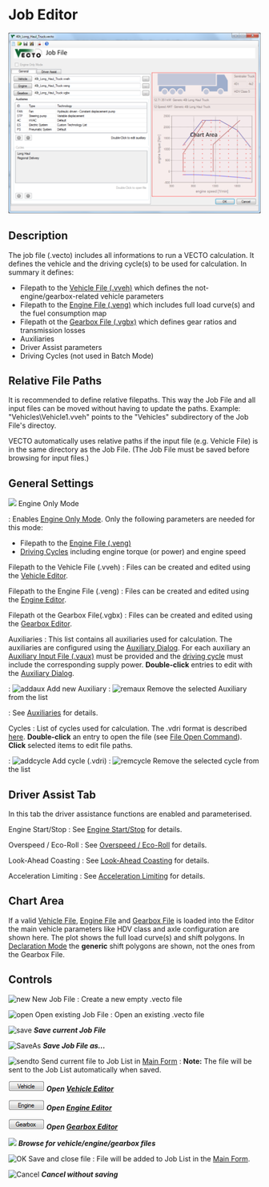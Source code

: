 Job Editor
==========

![](pics/VECTO-Editor.svg)


Description
-----------

The job file (.vecto) includes all informations to run a VECTO calculation. It defines the vehicle and the driving cycle(s) to be used for calculation. In summary it defines:

-   Filepath to the [Vehicle File (.vveh)](#vehicle-editor) which defines the not-engine/gearbox-related vehicle parameters
-   Filepath to the [Engine File (.veng)](#engine-editor) which includes full load curve(s) and the fuel consumption map
-   Filepath ot the [Gearbox File (.vgbx)](#gearbox-editor) which defines gear ratios and transmission losses
-   Auxiliaries
-   Driver Assist parameters
-   Driving Cycles (not used in Batch Mode)


Relative File Paths
-------------------

It is recommended to define relative filepaths. This way the Job File and all input files can be moved without having to update the paths. Example: "Vehicles\\Vehicle1.vveh" points to the "Vehicles" subdirectory of the Job File's directoy.

VECTO automatically uses relative paths if the input file (e.g. Vehicle File) is in the same directory as the Job File. (The Job File must be saved before browsing for input files.)


 General Settings
-----------------

![](pics/checkbox.png) Engine Only Mode

:	Enables [Engine Only Mode](#engine-only-mode). Only the following parameters are needed for this mode:

-   Filepath to the [Engine File (.veng)](#engine-editor)
-   [Driving Cycles](#driving-cycle-.vdri) including engine torque (or power) and engine speed


Filepath to the Vehicle File (.vveh)
:	Files can be created and edited using the [Vehicle Editor](#vehicle-editor).

Filepath to the Engine File (.veng)
:	Files can be created and edited using the [Engine Editor](#engine-editor).

Filepath ot the Gearbox File(.vgbx)
:	Files can be created and edited using the [Gearbox Editor](#gearbox-editor).

Auxiliaries
:	This list contains all auxiliaries used for calculation. The auxiliaries are configured using the [Auxiliary Dialog](#auxiliary-dialog). For each auxiliary an [Auxiliary Input File (.vaux)](#auxiliary-input-file-.vaux) must be provided and the [driving cycle](#driving-cycle-.vdri) must include the corresponding supply power.
**Double-click** entries to edit with the [Auxiliary Dialog](#auxiliary-dialog).

: ![addaux](pics/plus-circle-icon.png) Add new Auxiliary
: ![remaux](pics/minus-circle-icon.png) Remove the selected Auxiliary from the list

: See [Auxiliaries](#auxiliaries) for details.

Cycles
:	List of cycles used for calculation. The .vdri format is described [here](#driving-cycle-.vdri).
**Double-click** an entry to open the file (see [File Open Command](#settings)).
**Click** selected items to edit file paths.

: ![addcycle](pics/plus-circle-icon.png) Add cycle (.vdri)
: ![remcycle](pics/minus-circle-icon.png) Remove the selected cycle from the list


 Driver Assist Tab
------------------

In this tab the driver assistance functions are enabled and parameterised.

Engine Start/Stop
:	See [Engine Start/Stop](#engine-start-stop) for details.

Overspeed / Eco-Roll
:	See [Overspeed / Eco-Roll](#overspeed-eco-roll) for details.

Look-Ahead Coasting
:	See [Look-Ahead Coasting](#look-ahead-coasting) for details.

Acceleration Limiting
:	See [Acceleration Limiting](#acceleration-limiting) for details.


 Chart Area
-----------

If a valid [Vehicle File](#vehicle-editor), [Engine File](#engine-editor) and [Gearbox File](#gearbox-editor) is loaded into the Editor the main vehicle parameters like HDV class and axle configuration are shown here. The plot shows the full load curve(s) and shift polygons. In [Declaration Mode](#declaration-mode) the **generic**  shift polygons are shown, not the ones from the Gearbox File.

Controls
--------

![new](pics/blue-document-icon.png) New Job File
:	Create a new empty .vecto file

![open](pics/Open-icon.png) Open existing Job File
:	Open an existing .vecto file

![save](pics/Actions-document-save-icon.png) ***Save current Job File***

![SaveAs](pics/Actions-document-save-as-icon.png) ***Save Job File as...***

![sendto](pics/export-icon.png) Send current file to Job List in [Main Form](#main-form)
:	**Note:** The file will be sent to the Job List automatically when saved.

![veh](pics/VECTO/Veh.png) ***Open [Vehicle Editor](#vehicle-editor)***

![eng](pics/VECTO/Eng.png) ***Open [Engine Editor](#engine-editor)***

![gbx](pics/VECTO/Gbx.png) ***Open [Gearbox Editor](#gearbox-editor)***

![](pics/browse.png) ***Browse for vehicle/engine/gearbox files***

![OK](pics/OK.png) Save and close file
:	File will be added to Job List in the [Main Form](#main-form).

![Cancel](pics/Cancel.png) ***Cancel without saving***
